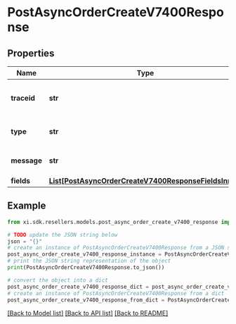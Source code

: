 # PostAsyncOrderCreateV7400Response


## Properties

Name | Type | Description | Notes
------------ | ------------- | ------------- | -------------
**traceid** | **str** | A unique trace id to identify the issue. | [optional] 
**type** | **str** | Type of the error message. | [optional] 
**message** | **str** | A detailed error message. | [optional] 
**fields** | [**List[PostAsyncOrderCreateV7400ResponseFieldsInner]**](PostAsyncOrderCreateV7400ResponseFieldsInner.md) |  | [optional] 

## Example

```python
from xi.sdk.resellers.models.post_async_order_create_v7400_response import PostAsyncOrderCreateV7400Response

# TODO update the JSON string below
json = "{}"
# create an instance of PostAsyncOrderCreateV7400Response from a JSON string
post_async_order_create_v7400_response_instance = PostAsyncOrderCreateV7400Response.from_json(json)
# print the JSON string representation of the object
print(PostAsyncOrderCreateV7400Response.to_json())

# convert the object into a dict
post_async_order_create_v7400_response_dict = post_async_order_create_v7400_response_instance.to_dict()
# create an instance of PostAsyncOrderCreateV7400Response from a dict
post_async_order_create_v7400_response_from_dict = PostAsyncOrderCreateV7400Response.from_dict(post_async_order_create_v7400_response_dict)
```
[[Back to Model list]](../README.md#documentation-for-models) [[Back to API list]](../README.md#documentation-for-api-endpoints) [[Back to README]](../README.md)


